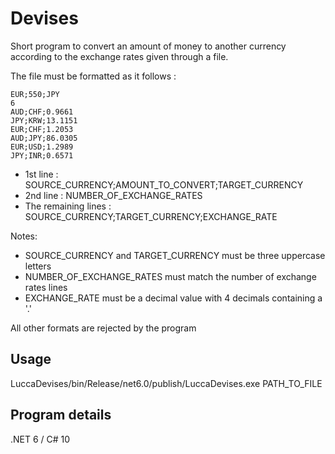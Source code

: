 # Devises
Short program to convert an amount of money to another currency according to the exchange rates given through a file.

The file must be formatted as it follows :
```
EUR;550;JPY
6
AUD;CHF;0.9661
JPY;KRW;13.1151
EUR;CHF;1.2053
AUD;JPY;86.0305
EUR;USD;1.2989
JPY;INR;0.6571
```

* 1st line : SOURCE_CURRENCY;AMOUNT_TO_CONVERT;TARGET_CURRENCY
* 2nd line : NUMBER_OF_EXCHANGE_RATES
* The remaining lines : SOURCE_CURRENCY;TARGET_CURRENCY;EXCHANGE_RATE

Notes:
* SOURCE_CURRENCY and TARGET_CURRENCY must be three uppercase letters
* NUMBER_OF_EXCHANGE_RATES must match the number of exchange rates lines
* EXCHANGE_RATE must be a decimal value with 4 decimals containing a '.'

All other formats are rejected by the program

## Usage
LuccaDevises/bin/Release/net6.0/publish/LuccaDevises.exe PATH_TO_FILE

## Program details
.NET 6 / C# 10
